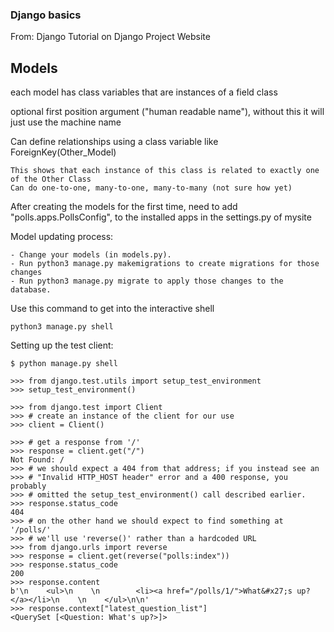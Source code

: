 ### Django basics
From: Django Tutorial on Django Project Website

## Models
each model has class variables that are instances of a field class

optional first position argument ("human readable name"), without this it will just use the machine name

Can define relationships using a class variable like ForeignKey(Other_Model)

    This shows that each instance of this class is related to exactly one of the Other Class
    Can do one-to-one, many-to-one, many-to-many (not sure how yet)

After creating the models for the first time, need to add "polls.apps.PollsConfig", to the installed apps in the settings.py of mysite

Model updating process:

    - Change your models (in models.py).
    - Run python3 manage.py makemigrations to create migrations for those changes
    - Run python3 manage.py migrate to apply those changes to the database.

Use this command to get into the interactive shell

    python3 manage.py shell

Setting up the test client:

    $ python manage.py shell

    >>> from django.test.utils import setup_test_environment
    >>> setup_test_environment()

    >>> from django.test import Client
    >>> # create an instance of the client for our use
    >>> client = Client()

    >>> # get a response from '/'
    >>> response = client.get("/")
    Not Found: /
    >>> # we should expect a 404 from that address; if you instead see an
    >>> # "Invalid HTTP_HOST header" error and a 400 response, you probably
    >>> # omitted the setup_test_environment() call described earlier.
    >>> response.status_code
    404
    >>> # on the other hand we should expect to find something at '/polls/'
    >>> # we'll use 'reverse()' rather than a hardcoded URL
    >>> from django.urls import reverse
    >>> response = client.get(reverse("polls:index"))
    >>> response.status_code
    200
    >>> response.content
    b'\n    <ul>\n    \n        <li><a href="/polls/1/">What&#x27;s up?</a></li>\n    \n    </ul>\n\n'
    >>> response.context["latest_question_list"]
    <QuerySet [<Question: What's up?>]>
